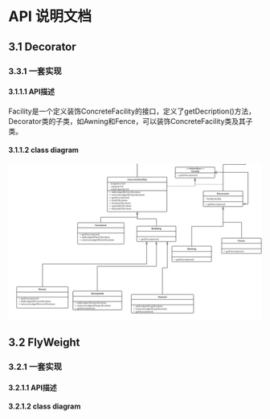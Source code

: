 # API 说明文档



## 3.1 Decorator

### 3.3.1 一套实现

#### 3.1.1.1 API描述

Facility是一个定义装饰ConcreteFacility的接口，定义了getDecription()方法，Decorator类的子类，如Awning和Fence，可以装饰ConcreteFacility类及其子类。

#### 3.1.1.2 class diagram

 ![Decorator](image/Decorator.png)









## 3.2 FlyWeight

### 3.2.1 一套实现

#### 3.2.1.1 API描述

 

#### 3.2.1.2 class diagram





